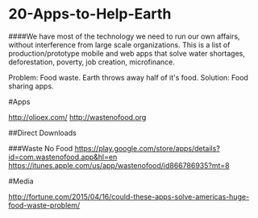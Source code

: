 # 20-Apps-to-Help-Earth

####We have most of the technology we need to run our own affairs, without interference from large scale organizations. This is a list of production/prototype mobile and web apps that solve water shortages, deforestation, poverty, job creation, microfinance. 


Problem: Food waste. Earth throws away half of it's food. 
Solution: Food sharing apps.

#Apps

http://olioex.com/
http://wastenofood.org

##Direct Downloads

###Waste No Food
https://play.google.com/store/apps/details?id=com.wastenofood.app&hl=en
https://itunes.apple.com/us/app/wastenofood/id866786935?mt=8

#Media

http://fortune.com/2015/04/16/could-these-apps-solve-americas-huge-food-waste-problem/

